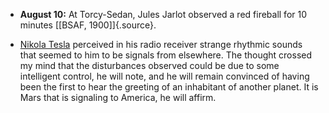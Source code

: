 ﻿

-   **August 10:** At Torcy-Sedan, Jules Jarlot observed a red fireball for 10 minutes [\[BSAF, 1900\]]{.source}.


-   [Nikola Tesla](TeslaNikola.html) perceived in his radio receiver strange rhythmic sounds that seemed to him to be signals from elsewhere. The thought crossed my mind that the disturbances observed could be due to some intelligent control, he will note, and he will remain convinced of having been the first to hear the greeting of an inhabitant of another planet. It is Mars that is signaling to America, he will affirm.
